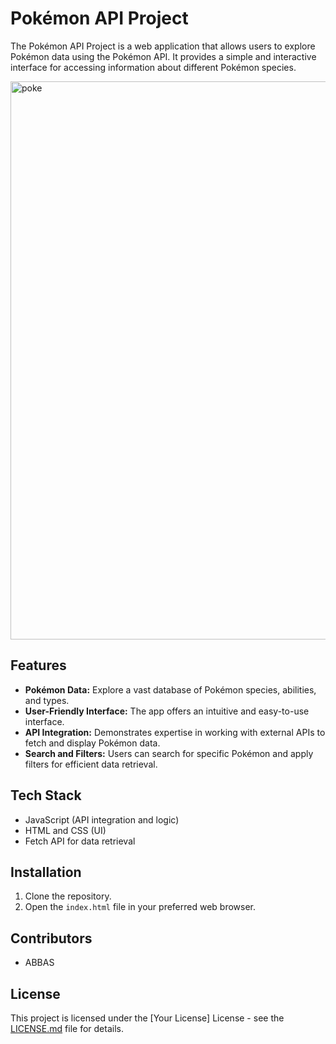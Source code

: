 # Pokémon API Project

The Pokémon API Project is a web application that allows users to explore Pokémon data using the Pokémon API. It provides a simple and interactive interface for accessing information about different Pokémon species.


<img width="893" alt="poke" src="https://github.com/MdAbbas110/Pokemon_card/assets/109078342/4b645e51-32d8-40cd-8b19-13bb15609825">

## Features

- **Pokémon Data:** Explore a vast database of Pokémon species, abilities, and types.
- **User-Friendly Interface:** The app offers an intuitive and easy-to-use interface.
- **API Integration:** Demonstrates expertise in working with external APIs to fetch and display Pokémon data.
- **Search and Filters:** Users can search for specific Pokémon and apply filters for efficient data retrieval.

## Tech Stack

- JavaScript (API integration and logic)
- HTML and CSS (UI)
- Fetch API for data retrieval

## Installation

1. Clone the repository.
2. Open the `index.html` file in your preferred web browser.

## Contributors

- ABBAS

## License

This project is licensed under the [Your License] License - see the [LICENSE.md](LICENSE.md) file for details.
